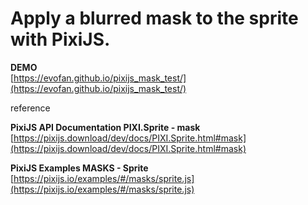 # Apply a blurred mask to the sprite with PixiJS.

**DEMO**  
[https://evofan.github.io/pixijs_mask_test/](https://evofan.github.io/pixijs_mask_test/)  

reference  

**PixiJS API Documentation PIXI.Sprite - mask**  
[https://pixijs.download/dev/docs/PIXI.Sprite.html#mask](https://pixijs.download/dev/docs/PIXI.Sprite.html#mask)  

**PixiJS Examples MASKS - Sprite**  
[https://pixijs.io/examples/#/masks/sprite.js](https://pixijs.io/examples/#/masks/sprite.js)  
